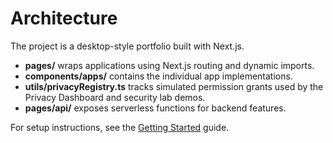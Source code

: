 # Architecture

The project is a desktop-style portfolio built with Next.js.

- **pages/** wraps applications using Next.js routing and dynamic imports.
- **components/apps/** contains the individual app implementations.
- **utils/privacyRegistry.ts** tracks simulated permission grants used by the Privacy Dashboard and security lab demos.
- **pages/api/** exposes serverless functions for backend features.

For setup instructions, see the [Getting Started](./getting-started.md) guide.
